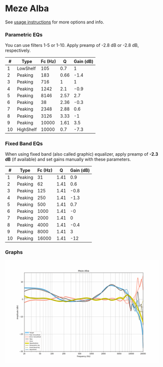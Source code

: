 # Meze Alba
See [usage instructions](https://github.com/jaakkopasanen/AutoEq#usage) for more options and info.

### Parametric EQs
You can use filters 1-5 or 1-10. Apply preamp of -2.8 dB or -2.8 dB, respectively.

|   # | Type      |   Fc (Hz) |    Q |   Gain (dB) |
|-----|-----------|-----------|------|-------------|
|   1 | LowShelf  |       105 | 0.7  |         1   |
|   2 | Peaking   |       183 | 0.66 |        -1.4 |
|   3 | Peaking   |       716 | 1    |         1   |
|   4 | Peaking   |      1242 | 2.1  |        -0.9 |
|   5 | Peaking   |      8146 | 2.57 |         2.7 |
|   6 | Peaking   |        38 | 2.36 |        -0.3 |
|   7 | Peaking   |      2348 | 2.88 |         0.6 |
|   8 | Peaking   |      3126 | 3.33 |        -1   |
|   9 | Peaking   |     10000 | 1.61 |         3.5 |
|  10 | HighShelf |     10000 | 0.7  |        -7.3 |

### Fixed Band EQs
When using fixed band (also called graphic) equalizer, apply preamp of **-2.3 dB** (if available) and set gains manually with these parameters.

|   # | Type    |   Fc (Hz) |    Q |   Gain (dB) |
|-----|---------|-----------|------|-------------|
|   1 | Peaking |        31 | 1.41 |         0.9 |
|   2 | Peaking |        62 | 1.41 |         0.6 |
|   3 | Peaking |       125 | 1.41 |        -0.8 |
|   4 | Peaking |       250 | 1.41 |        -1.3 |
|   5 | Peaking |       500 | 1.41 |         0.7 |
|   6 | Peaking |      1000 | 1.41 |        -0   |
|   7 | Peaking |      2000 | 1.41 |         0   |
|   8 | Peaking |      4000 | 1.41 |        -0.4 |
|   9 | Peaking |      8000 | 1.41 |         3   |
|  10 | Peaking |     16000 | 1.41 |       -12   |

### Graphs
![](./Meze%20Alba.png)
